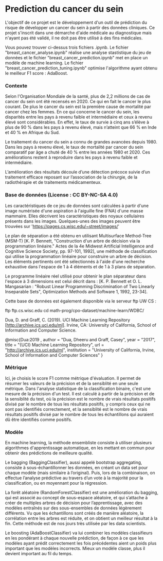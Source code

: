 # Prediction du cancer du sein

L'objectif de ce projet est le développement d'un outil de prédiction du risque de développer un cancer du sein à partir des données cliniques. Ce projet s'inscrit dans une démarche d'aide médicale au diagnostique mais n'ayant pas été validé, il ne doit pas être utilisé à des fins médicales. 

Vous pouvez trouver ci-dessus trois fichiers .ipynb. Le fichier "breast_cancer_analyse.ipynb" réalise une analyse stastistique du jeu de données et le fichier "breast_cancer_prediction.ipynb" met en place un modèle de machine learning. Le fichier "breast_cancer_prediction_tuning.ipynb" optimise l'algorithme ayant obtenu le meilleur F1 score : AdaBoost.


### Contexte

Selon l'Organisation Mondiale de la santé, plus de 2,2 millions de cas de cancer du sein ont été recensés en 2020. Ce qui en fait le cancer le plus courant. De plus le cancer du sein est la première cause de mortalité par cancer chez les femmes. En ce qui concerne le cancer du sein, les disparités entre les pays à revenu faible et intermédiaire et ceux à revenu élevé sont considérables. En effet, le taux de survie à cinq ans s’élève à plus de 90 % dans les pays à revenu élevé, mais n’atteint que 66 % en Inde et 40 % en Afrique du Sud.

Le traitement du cancer du sein a connu de grandes avancées depuis 1980. Dans les pays à revenu élevé, le taux de mortalité par cancer du sein comparatif par âge a chuté de 40 % entre les années 1980 et 2020. Ces améliorations restent à reproduire dans les pays à revenu faible et intermédiaire.

L’amélioration des résultats découle d’une détection précoce suivie d’un traitement efficace reposant sur l’association de la chirurgie, de la radiothérapie et de traitements médicamenteux.

### Base de données (License : CC BY-NC-SA 4.0)

Les caractéristiques de ce jeu de données sont calculées à partir d'une image numérisée d'une aspiration à l'aiguille fine (FNA) d'une masse mammaire. Elles décrivent les caractéristiques des noyaux cellulaires présents dans les images. Quelques-unes des images peuvent être trouvées sur 'https://pages.cs.wisc.edu/~street/images/'

Le plan de séparation a été obtenu en utilisant Multisurface Method-Tree (MSM-T) [K. P. Bennett, "Construction d'un arbre de décision via la programmation linéaire." Actes de la 4e Midwest Artificial Intelligence and Cognitive Science Society, pp. 97-101, 1992], une méthode de classification qui utilise la programmation linéaire pour construire un arbre de décision. Les éléments pertinents ont été sélectionnés à l'aide d'une recherche exhaustive dans l'espace de 1 à 4 éléments et de 1 à 3 plans de séparation.

Le programme linéaire réel utilisé pour obtenir le plan séparateur dans l'espace à 3 dimensions est celui décrit dans : [K. P. Bennett et O. L. Mangasarian : "Robust Linear Programming Discrimination of Two Linearly Inseparable Sets", Optimization Methods and Software 1, 1992, 23-34].

Cette base de données est également disponible via le serveur ftp UW CS :

ftp ftp.cs.wisc.edu
cd math-prog/cpo-dataset/machine-learn/WDBC/

Dua, D. and Graff, C. (2019). UCI Machine Learning Repository [http://archive.ics.uci.edu/ml]. Irvine, CA: University of California, School of Information and Computer Science.

@misc{Dua:2019 ,
author = "Dua, Dheeru and Graff, Casey",
year = "2017",
title = "{UCI} Machine Learning Repository",
url = "http://archive.ics.uci.edu/ml",
institution = "University of California, Irvine, School of Information and Computer Sciences" }

### Métrique

Ici, je choisis le score F1 comme métrique d'évaluation. Il permet de résumer les valeurs de la précision et de la sensiblité en une seule métrique. Dans l'analyse statistique de la classification binaire, c'est une mesure de la précision d'un test. Il est calculé à partir de la précision et de la sensiblité du test, où la précision est le nombre de vrais résultats positifs divisé par le nombre de tous les résultats positifs, y compris ceux qui ne sont pas identifiés correctement, et la sensiblité est le nombre de vrais résultats positifs divisé par le nombre de tous les échantillons qui auraient dû être identifiés comme positifs. 

### Modèle

En machine learning, la méthode ensembliste consiste à utiliser plusieurs algorithmes d'apprentissage automatique, en les mettant en commun pour obtenir des prédictions de meilleure qualité. 

Le bagging (BaggingClassifier), aussi appelé bootstrap aggregating, consiste à sous-échantillonner les données, en créant un data set pour chaque modèle (mais similaire à l’original). Puis, lors de la combinaison, on effectue l’analyse prédictive au travers d’un vote à la majorité pour la classification, ou en moyennant pour la régression.

La forêt aléatoire (RandomForestClassifier) est une amélioration du bagging, qui est associé au concept de sous-espace aléatoire, et qui s’attache à créer de multiples arbres de décision pour l’apprentissage, avec des modèles entraînés sur des sous-ensembles de données légèrement différents. Vu que les échantillons sont créés de manière aléatoire, la corrélation entre les arbres est réduite, et on obtient un meilleur résultat à la fin. Cette méthode est de nos jours très utilisée par les data scientists.

Le boosting (AdaBoostClassifier) va lui combiner les modèles classifieurs en les pondérant à chaque nouvelle prédiction, de façon à ce que les modèles ayant prédit correctement les fois précédentes aient un poids plus important que les modèles incorrects. Mieux un modèle classe, plus il devient important au fil du temps.
